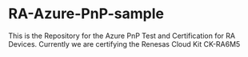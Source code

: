 # RA-Azure-PnP-sample

This is the Repository for the Azure PnP Test and Certification for RA Devices.
Currently we are certifying the Renesas Cloud Kit CK-RA6M5